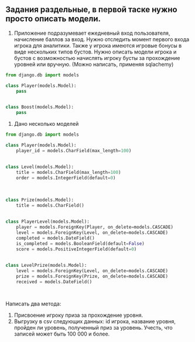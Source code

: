 ## Задания раздельные, в первой таске нужно просто описать модели.

1. Приложение подразумевает ежедневный вход пользователя, начисление баллов за вход. Нужно отследить момент первого входа игрока для аналитики. Также у игрока имеются игровые бонусы в виде нескольких типов бустов. Нужно описать модели игрока и бустов с возможностью начислять игроку бусты за прохождение уровней или вручную. (Можно написать, применяя sqlachemy)

```python
from django.db import models

class Player(models.Model):
    pass
    

class Boost(models.Model):
    pass
```

1. Дано несколько моделей

```python
from django.db import models

class Player(models.Model):
    player_id = models.CharField(max_length=100)
    
    
class Level(models.Model):
    title = models.CharField(max_length=100)
    order = models.IntegerField(default=0)
    
    
    
class Prize(models.Model):
    title = models.CharField()
    
    
class PlayerLevel(models.Model):
    player = models.ForeignKey(Player, on_delete=models.CASCADE)
    level = models.ForeignKey(Level, on_delete=models.CASCADE)
    completed = models.DateField()
    is_completed = models.BooleanField(default=False)
    score = models.PositiveIntegerField(default=0)
    
    
class LevelPrize(models.Model):
    level = models.ForeignKey(Level, on_delete=models.CASCADE)
    prize = models.ForeignKey(Prize, on_delete=models.CASCADE)
    received = models.DateField()
     
     
```

Написать два метода:

1. Присвоение игроку приза за прохождение уровня.
2. Выгрузку в csv следующих данных: id игрока, название уровня, пройден ли уровень, полученный приз за уровень. Учесть, что записей может быть 100 000 и более.

